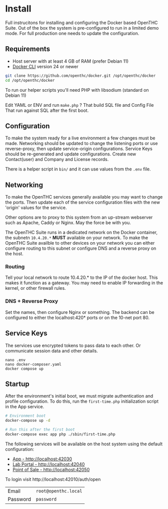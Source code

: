 # Install

Full instrucitons for installing and configuring the Docker based OpenTHC Suite.
Out of the box the system is pre-configured to run in a limited demo mode.
For full production one needs to update the configuration.


## Requirements

- Host server with at least 4 GB of RAM (prefer Debian 11)
- [Docker CLI](https://github.com/docker/cli) version 24 or newer

```bash
git clone https://github.com/openthc/docker.git /opt/openthc/docker
cd /opt/openthc/docker
```

To run our helper scripts you'll need PHP with libsodium (standard on Debian 11)

Edit YAML or ENV and run `make.php` ?
That build SQL file and Config File
That run against SQL after the first boot.


## Configuration

To make the system ready for a live environment a few changes must be made.
Networking should be updated to change the listening ports or use reverse-proxy, then update service-origin configurations.
Service Keys should be re-generated and update configurations.
Create new Contact(user) and Company and License records.

There is a helper script in `bin/` and it can use values from the `.env` file.


## Networking

To make the OpenTHC services generally available you may want to change the ports.
Then update each of the service configuration files with the new 'origin' values for the service.

Other options are to proxy to this system from an up-stream webserver such as Apache, Caddy or Nginx.
May the force be with you.

The OpenTHC Suite runs in a dedicated network on the Docker container, the subnetn `10.4.20.*` **MUST** available on your network.
To make the OpenTHC Suite availble to other devices on your network you can either configure routing to this subnet or configure DNS and a reverse proxy on the host.


### Routing

Tell your local network to route 10.4.20.* to the IP of the docker host.
This makes it function as a gateway.
You may need to enable IP forwarding in the kernel, or other firewall rules.


### DNS + Reverse Proxy

Set the names, then configure Nginx or something.
The backend can be configured to either the localhost:420* ports or on the 10-net port 80.


## Service Keys

The services use encrypted tokens to pass data to each other.
Or communicate session data and other details.


```
nano .env
nano docker-composer.yaml
docker compose up
```

## Startup

After the environment's initial boot, we must migrate authentication and profile configuration.
To do this, run the `first-time.php` initialization script in the App service.

```bash
# Environment boot
docker-compose up -d

# Run this after the first boot
docker-compose exec app php ./sbin/first-time.php
```

The following services will be available on the host system using the default configuration:

- [App - http://localhost:42030](http://localhost:42030)
- [Lab Portal - http://localhost:42040](http://localhost:42040)
- [Point of Sale - http://localhost:42050](http://localhost:42050)

To login visit http://localhost:42010/auth/open

|			|						|
| ---		| ---					|
| Email		| `root@openthc.local`	|
| Password 	| `password`			|
